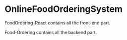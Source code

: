 # OnlineFoodOrderingSystem

FoodOrdering-React contains all the front-end part.

Food-Ordering contains all the backend part.
